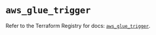 # `aws_glue_trigger`

Refer to the Terraform Registry for docs: [`aws_glue_trigger`](https://registry.terraform.io/providers/hashicorp/aws/3.76.1/docs/resources/glue_trigger).
